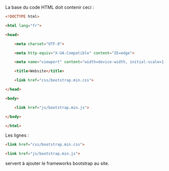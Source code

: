 La base du code HTML doit contenir ceci :
``` html
<!DOCTYPE html>

<html lang="fr">

<head>

    <meta charset="UTF-8">

    <meta http-equiv="X-UA-Compatible" content="IE=edge">

    <meta name="viewport" content="width=device-width, initial-scale=1.0">

    <title>Website</title>

    <link href="css/bootstrap.min.css">

</head>

<body>

    <link href="js/bootstrap.min.js">

</body>

</html>
```

Les lignes :
```html
<link href="css/bootstrap.min.css">

<link href="js/bootstrap.min.js">
```
servent à ajouter le frameworks bootstrap au site.

